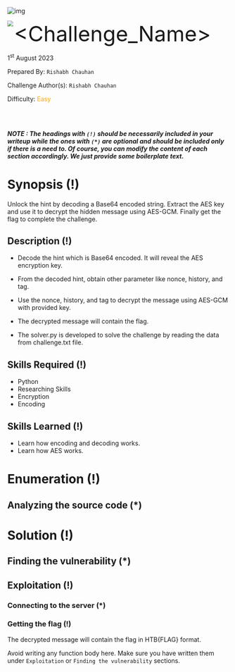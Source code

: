 ![img](assets/banner.png)

<img src='assets/htb.png' style='zoom: 80%;' align=left /> <font size='10'><Challenge_Name></font>

1<sup>st</sup> August 2023

Prepared By: `Rishabh Chauhan`

Challenge Author(s): `Rishabh Chauhan`

Difficulty: <font color='orange'>Easy</font>

<br><br>

***NOTE : The headings with `(!)` should be necessarily included in your writeup while the ones with `(*)` are optional and should be included only if there is a need to. Of course, you can modify the content of each section accordingly. We just provide some boilerplate text.***

# Synopsis (!)

Unlock the hint by decoding a Base64 encoded string. Extract the AES key and use it to decrypt the hidden message using AES-GCM. Finally get the flag to complete the challenge.

## Description (!)

- Decode the hint which is Base64 encoded. It will reveal the AES encryption key.
- From the decoded hint, obtain other parameter like nonce, history, and tag.
- Use the nonce, history, and tag to decrypt the message using AES-GCM with provided key.
- The decrypted message will contain the flag.

- The solver.py is developed to solve the challenge by reading the data from challenge.txt file.

## Skills Required (!)

- Python
- Researching Skills
- Encryption
- Encoding

## Skills Learned (!)

- Learn how encoding and decoding works.
- Learn how AES works.

# Enumeration (!)

## Analyzing the source code (*)


# Solution (!)

## Finding the vulnerability (*)


## Exploitation (!)

### Connecting to the server (*)

### Getting the flag (!)

The decrypted message will contain the flag in HTB{FLAG} format.

Avoid writing any function body here. Make sure you have written them under `Exploitation` or `Finding the vulnerability` sections.